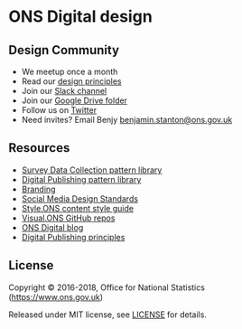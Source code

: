 # ONS Digital design

## Design Community
- We meetup once a month
- Read our [design principles](principles.md)
- Join our [Slack channel](https://onsdigital.slack.com/messages/design/)
- Join our [Google Drive folder](https://drive.google.com/drive/folders/0B6xD0e1Nv4EhX2VVcEFXNVJRek0?usp=sharing)
- Follow us on [Twitter](https://twitter.com/benjystanton/lists/ons-design)
- Need invites? Email Benjy [benjamin.stanton@ons.gov.uk](benjamin.stanton@ons.gov.uk)

<!-- ## Sections
- [Content](content.md)
- [Logo](logo.md) -->

## Resources
- [Survey Data Collection pattern library](https://onsdigital.github.io/sdc-global-design-patterns/)
- [Digital Publishing pattern library](https://onsdigital.github.io/ons-pattern-library-starter/)
- [Branding](https://onsdigital.github.io/dp-design-manual/branding/)
- [Social Media Design Standards](https://onsdigital.github.io/dp-design-manual/social-media/)
- [Style.ONS content style guide](http://style.ons.gov.uk/)
- [Visual.ONS GitHub repos](https://github.com/ONSvisual)
- [ONS Digital blog](http://digitalblog.ons.gov.uk/)
- [Digital Publishing principles](https://github.com/ONSdigital/dp-principles)

## License

Copyright © 2016-2018, Office for National Statistics (https://www.ons.gov.uk)

Released under MIT license, see [LICENSE](LICENSE.md) for details.
